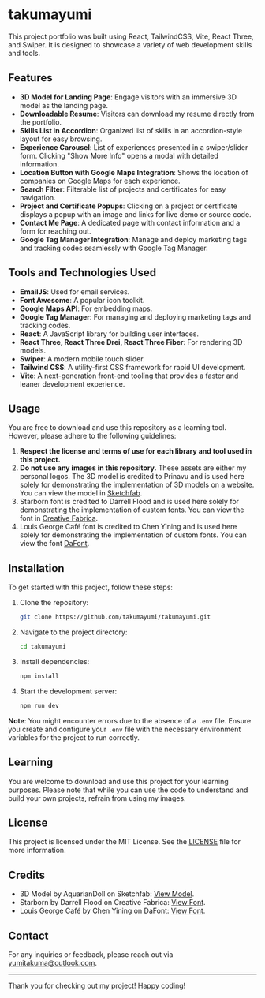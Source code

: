 # takumayumi

This project portfolio was built using React, TailwindCSS, Vite, React Three, and Swiper. It is designed to showcase a variety of web development skills and tools.

## Features

- **3D Model for Landing Page**: Engage visitors with an immersive 3D model as the landing page.
- **Downloadable Resume**: Visitors can download my resume directly from the portfolio.
- **Skills List in Accordion**: Organized list of skills in an accordion-style layout for easy browsing.
- **Experience Carousel**: List of experiences presented in a swiper/slider form. Clicking "Show More Info" opens a modal with detailed information.
- **Location Button with Google Maps Integration**: Shows the location of companies on Google Maps for each experience.
- **Search Filter**: Filterable list of projects and certificates for easy navigation.
- **Project and Certificate Popups**: Clicking on a project or certificate displays a popup with an image and links for live demo or source code.
- **Contact Me Page**: A dedicated page with contact information and a form for reaching out.
- **Google Tag Manager Integration**: Manage and deploy marketing tags and tracking codes seamlessly with Google Tag Manager.

## Tools and Technologies Used

- **EmailJS**: Used for email services.
- **Font Awesome**: A popular icon toolkit.
- **Google Maps API**: For embedding maps.
- **Google Tag Manager**: For managing and deploying marketing tags and tracking codes.
- **React**: A JavaScript library for building user interfaces.
- **React Three, React Three Drei, React Three Fiber**: For rendering 3D models.
- **Swiper**: A modern mobile touch slider.
- **Tailwind CSS**: A utility-first CSS framework for rapid UI development.
- **Vite**: A next-generation front-end tooling that provides a faster and leaner development experience.

## Usage

You are free to download and use this repository as a learning tool. However, please adhere to the following guidelines:

1. **Respect the license and terms of use for each library and tool used in this project.**
2. **Do not use any images in this repository.** These assets are either my personal logos. The 3D model is credited to Prinavu and is used here solely for demonstrating the implementation of 3D models on a website. You can view the model in [Sketchfab](https://sketchfab.com/Prinavu).
3. Starborn font is credited to Darrell Flood and is used here solely for demonstrating the implementation of custom fonts. You can view the font in [Creative Fabrica](https://www.creativefabrica.com/product/starborn/ref/74273/).
4. Louis George Café font is credited to Chen Yining and is used here solely for demonstrating the implementation of custom fonts. You can view the font [DaFont](https://www.dafont.com/louis-george-cafe.font).

## Installation

To get started with this project, follow these steps:

1. Clone the repository:
   ```bash
   git clone https://github.com/takumayumi/takumayumi.git
   ```
2. Navigate to the project directory:
   ```bash
   cd takumayumi
   ```
3. Install dependencies:
   ```bash
   npm install
   ```
4. Start the development server:
   ```bash
   npm run dev
   ```

**Note**: You might encounter errors due to the absence of a `.env` file. Ensure you create and configure your `.env` file with the necessary environment variables for the project to run correctly.

## Learning

You are welcome to download and use this project for your learning purposes. Please note that while you can use the code to understand and build your own projects, refrain from using my images.

## License

This project is licensed under the MIT License. See the [LICENSE](LICENSE) file for more information.

## Credits

- 3D Model by AquarianDoll on Sketchfab: [View Model](https://sketchfab.com/Prinavu).
- Starborn by Darrell Flood on Creative Fabrica: [View Font](https://www.creativefabrica.com/product/starborn/ref/74273/).
- Louis George Café by Chen Yining on DaFont: [View Font](https://www.dafont.com/louis-george-cafe.font).

## Contact

For any inquiries or feedback, please reach out via [yumitakuma@outlook.com](mailto:yumitakuma@outlook.com).

---

Thank you for checking out my project! Happy coding!
